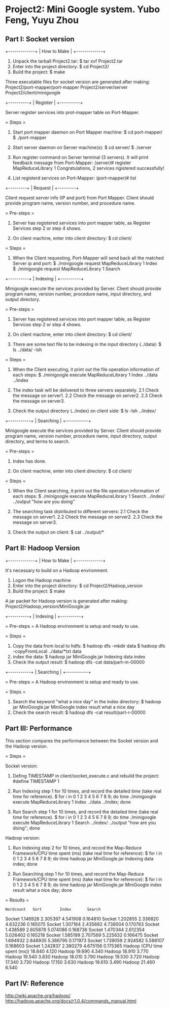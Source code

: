 Project2: Mini Google system.
Yubo Feng, Yuyu Zhou
========


Part I: Socket version
----------------------

+-------------+
| How to Make |
+-------------+

1. Unpack the tarball Project2.tar:
$ tar xvf Project2.tar
2. Enter into the project directory:
$ cd Project2/
3. Build the project:
$ make

Three executable files for socket version are generated after making:
Project2/port-mapper/port-mapper
Project2/server/server
Project2/client/minigoogle

+----------+
| Register |
+----------+

Server register services into prot-mapper table on Port-Mapper.

= Steps =

1. Start port mapper daemon on Port Mapper machine: 
$ cd port-mapper/
$ ./port-mapper 

2. Start server daemon on Server machine(s):
$ cd server/
$ ./server 

3. Run register command on Server terminal (3 servers). It will print feedback message from Port-Mapper:
(server)# register MapReduceLibrary 1
Congratulations, 2 services rigistered successfully!

4. List registerd services on Port-Mapper:
(port-mapper)# list

+---------+
| Request |
+---------+

Client request server info (IP and port) from Port Mapper. Client should provide program name,
version number, and procedure name.
   
= Pre-steps =
1. Server has registered services into port mapper table, as Register Services step 2 or step 4 shows.

2. On client machine, enter into client directory:
$ cd client/

= Steps =
1. When the Client requesting, Port-Mapper will send back all the matched Server ip and port:
$ ./minigoogle request MapReduceLibrary 1 Index                             
$ ./minigoogle request MapReduceLibrary 1 Search

+----------+
| Indexing |
+----------+

Minigoogle execute the services provided by Server. Client should provide program name,
version number, procedure name, input directory, and output directory.

= Pre-steps =
1. Server has registered services into port mapper table, as Register Services step 2 or step 4 shows.

2. On client machine, enter into client directory:
$ cd client/

3. There are some text file to be indexing in the input directory (../data):
$ ls ../data/ -lsh

= Steps =
1. When the Client executing, it print out the file operation information of each steps:
$ ./minigoogle execute MapReduceLibrary 1 Index ../data ../index

2. The index task will be delivered to three servers separately.
2.1 Check the message on server1.
2.2 Check the message on server2.
2.3 Check the message on server3.

3. Check the output directory (../index) on client side:
$ ls -lsh ../index/


+-----------+
| Searching |
+-----------+

Minigoogle execute the services provided by Server. Client should provide program name,
version number, procedure name, input directory, output directory, and terms to search.

= Pre-steps =

1. Index has done.

2. On client machine, enter into client directory:
$ cd client/

= Steps =
1. When the Client searching, it print out the file operation information of each steps:
$ ./minigoogle execute MapReduceLibrary 1 Search ../index/ ../output "how are you doing"

2. The searching task distributed to different servers:
2.1 Check the message on server1.
2.2 Check the message on server2.
2.3 Check the message on server3.

3. Check the output on client:
$ cat ../output/*


Part II: Hadoop Version
-----------------------

+-------------+
| How to Make |
+-------------+

It's necessary to build on a Hadoop environment.

1. Logon the Hadoop machine
2. Enter into the project directory:
$ cd Project2/Hadoop_version
3. Build the project:
$ make

A jar packet for Hadoop version is generated after making:
Project2/Hadoop_version/MiniGoogle.jar

+----------+
| Indexing |
+----------+

= Pre-steps =
A Hadoop environment is setup and ready to use.

= Steps =
1. Copy the data from local to hdfs:
$ hadoop dfs -mkdir data
$ hadoop dfs -copyFromLocal ../data/*txt data
2. index the data:
$ hadoop jar MiniGoogle.jar Indexing data index
3. Check the output result:
$ hadoop dfs -cat data/part-m-00000


+-----------+
| Searching |
+-----------+

= Pre-steps =
A Hadoop environment is setup and ready to use.

= Steps =
1. Search the keyword "what a nice day" in the index directory:
$ hadoop jar MiniGoogle.jar MiniGoogle index result what a nice day
2. Check the search result:
$ hadoop dfs -cat result/part-r-00000

Part III: Performance
---------------------

This section compares the performance between the Socket version and the Hadoop version.

= Steps = 

Socket version:

1. Defing TIMESTAMP in client/socket_execute.c and rebuild the project:
   #define TIMESTAMP 1

2. Run Indexing step 1 for 10 times, and record the detailed time (take real time for reference).
$ for i in 0 1 2 3 4 5 6 7 8 9; do time ./minigoogle execute MapReduceLibrary 1 Index ../data ../index; done

3. Run Search step 1 for 10 times, and record the detailed time (take real time for reference).
$ for i in 0 1 2 3 4 5 6 7 8 9; do time ./minigoogle execute MapReduceLibrary 1 Search ../index/ ../output "how are you doing"; done

Hadoop version:

1. Run Indexing step 2 for 10 times, and record the Map-Reduce Framework/CPU time spent (ms) (take real time for reference):
$ for i in 0 1 2 3 4 5 6 7 8 9; do time hadoop jar MiniGoogle.jar Indexing data index; done

2. Run Searching step 1 for 10 times, and record the Map-Reduce Framework/CPU time spent (ms) (take real time for reference):
$ for i in 0 1 2 3 4 5 6 7 8 9; do time hadoop jar MiniGoogle.jar MiniGoogle index result what a nice day; done

= Results =

	Wordcount	Sort		Index		Search
Socket	1.146928	2.305397	4.541908	0.164810
Socket	1.202855	2.336820	4.632236	0.165075
Socket	1.307164	2.435692	4.738004	0.170763
Socket	1.438589	2.605878	5.074086	0.168736
Socket	1.470344	2.612354	5.026402	0.165218
Socket	1.585199	2.707569	5.225632	0.166475
Socket	1.694932	2.848935	5.386795	0.171973
Socket	1.739059	2.924582	5.588107	0.168603
Socket	1.242837	2.380279	4.675156	0.175365
Hadoop	(CPU time spent (ms))		18.840		4.120
Hadoop					19.690		4.340
Hadoop					18.910		3.770
Hadoop					19.540		3.830
Hadoop					18.010		3.790
Hadoop					19.530		3.720
Hadoop					17.340		3.730
Hadoop					17.150		3.630
Hadoop					19.610		3.490
Hadoop					21.460		6.540

Part IV: Reference
------------------

http://wiki.apache.org/hadoop/
http://hadoop.apache.org/docs/r1.0.4/commands_manual.html

